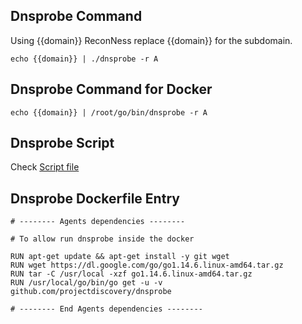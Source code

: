 ## Dnsprobe Command

Using {{domain}} ReconNess replace {{domain}} for the subdomain.

```
echo {{domain}} | ./dnsprobe -r A
```

## Dnsprobe Command for Docker

```
echo {{domain}} | /root/go/bin/dnsprobe -r A
```

## Dnsprobe Script

Check [Script file](https://github.com/reconness/reconness-agents/blob/master/Dnsprobe/Script)

## Dnsprobe Dockerfile Entry

```
# -------- Agents dependencies -------- 

# To allow run dnsprobe inside the docker

RUN apt-get update && apt-get install -y git wget
RUN wget https://dl.google.com/go/go1.14.6.linux-amd64.tar.gz
RUN tar -C /usr/local -xzf go1.14.6.linux-amd64.tar.gz
RUN /usr/local/go/bin/go get -u -v github.com/projectdiscovery/dnsprobe

# -------- End Agents dependencies -------- 
```
